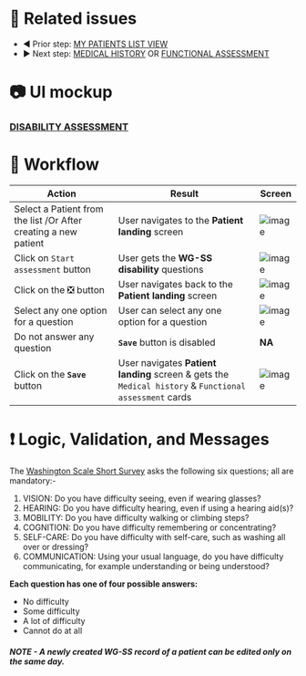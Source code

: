 # 🔗 Related issues
- ◀️ Prior step: [MY PATIENTS LIST VIEW](https://github.com/HimanshuKumarPal/SPC-Medical-Disability-Registry-main/blob/main/Usecases/MY%20PATIENTS%20LIST%20VIEW.md)  
- ▶️ Next step:  [MEDICAL HISTORY]() OR [FUNCTIONAL ASSESSMENT]()

# 📷 UI mockup
### [DISABILITY ASSESSMENT](https://www.figma.com/proto/uIJJwE09sapD6ERuuAoEVz/Vanuatu-MDR?type=design&node-id=58485-40060&t=ClC5melo1U8sbB0t-0&scaling=scale-down&page-id=53305%3A27555&starting-point-node-id=53837%3A32920)

# 📜 Workflow

Action | Result | Screen
-- | -- | --
Select a Patient from the list /Or After creating a new patient | User navigates to the **Patient landing** screen | ![image](https://github.com/HimanshuKumarPal/SPC-Medical-Disability-Registry-main/assets/90026796/aa51af3f-cde2-44d5-8386-62743b77cb2f)
Click on `Start assessment` button | User gets the **WG-SS disability** questions |![image](https://github.com/HimanshuKumarPal/SPC-Medical-Disability-Registry-main/assets/90026796/79ec41ff-e87d-4df2-baaa-ac6ca71b7ab9)
Click on the ❎ button | User navigates back to the **Patient landing** screen | ![image](https://github.com/HimanshuKumarPal/SPC-Medical-Disability-Registry-main/assets/90026796/aa51af3f-cde2-44d5-8386-62743b77cb2f)
Select any one option for a question | User can select any one option for a question |![image](https://github.com/HimanshuKumarPal/SPC-Medical-Disability-Registry-main/assets/90026796/6e3c70af-d9f9-4dce-8d9e-a9da150de033)
Do not answer any question | **`Save`** button is disabled | **NA**
Click on the **`Save`** button | User navigates **Patient landing** screen & gets the `Medical history` & `Functional assessment` cards|![image](https://github.com/HimanshuKumarPal/SPC-Medical-Disability-Registry-main/assets/90026796/49d8bd9a-b738-497e-a2f3-8783f6e09c41)


# ❗ Logic, Validation, and Messages
The [Washington Scale Short Survey](https://www.washingtongroup-disability.com/question-sets/wg-short-set-on-functioning-wg-ss/) asks the following six questions; all are mandatory:-

1. VISION: Do you have difficulty seeing, even if wearing glasses? 
2. HEARING: Do you have difficulty hearing, even if using a hearing aid(s)?
3. MOBILITY: Do you have difficulty walking or climbing steps?
4. COGNITION: Do you have difficulty remembering or concentrating? 
5. SELF-CARE: Do you have difficulty with self-care, such as washing all over or dressing? 
6. COMMUNICATION: Using your usual language, do you have difficulty communicating, for example understanding or being understood?

**Each question has one of four possible answers:**
- No difficulty
- Some difficulty
- A lot of difficulty
- Cannot do at all

##### NOTE - A newly created WG-SS record of a patient can be edited only on the same day. 
